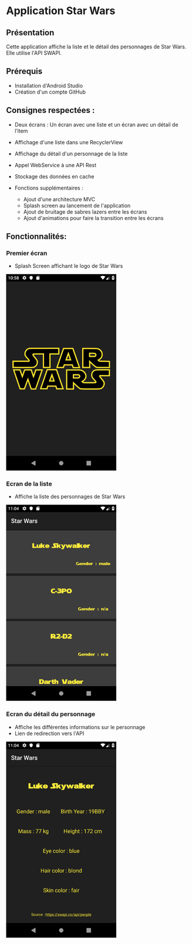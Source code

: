 # Application Star Wars
## Présentation
Cette application affiche la liste et le détail des personnages de Star Wars. Elle utilise l'API SWAPI.

## Prérequis
- Installation d'Android Studio
- Création d'un compte GitHub

## Consignes respectées :

- Deux écrans : Un écran avec une liste et un écran avec un détail de l’item
- Affichage d'une liste dans une RecyclerView
- Affichage du détail d'un personnage de la liste
- Appel WebService à une API Rest
- Stockage des données en cache

- Fonctions supplémentaires :
  - Ajout d'une architecture MVC
  - Splash screen au lancement de l'application
  - Ajout de bruitage de sabres lazers entre les écrans
  - Ajout d'animations pour faire la transition entre les écrans

## Fonctionnalités:

### Premier écran
- Splash Screen affichant le logo de Star Wars
<img src="https://github.com/Lulb8/MyMovies/blob/master/Screenshot/Screenshot_1553339035.png" width="300" />

### Ecran de la liste
- Affiche la liste des personnages de Star Wars
<img src="https://github.com/Lulb8/MyMovies/blob/master/Screenshot/Screenshot_1553339042.png" width="300" />

### Ecran du détail du personnage
- Affiche les différentes informations sur le personnage
- Lien de redirection vers l'API 
<img src="https://github.com/Lulb8/MyMovies/blob/master/Screenshot/Screenshot_1553339047.png" width="300" />
